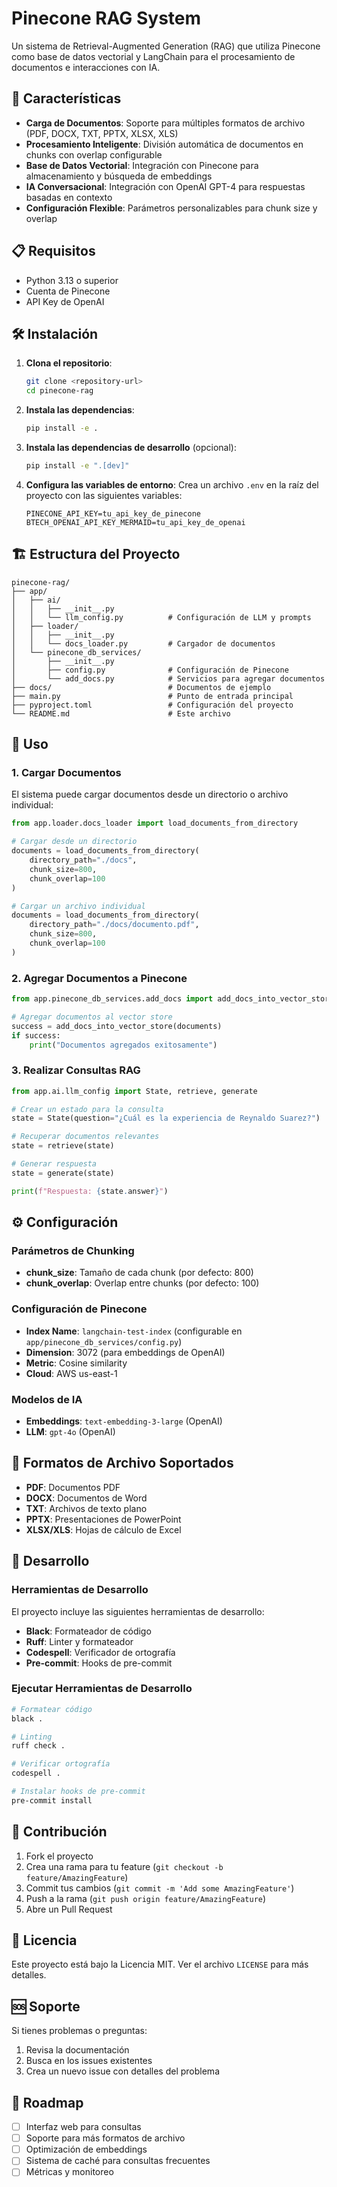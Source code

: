 # Pinecone RAG System

Un sistema de Retrieval-Augmented Generation (RAG) que utiliza Pinecone como base de datos vectorial y LangChain para el procesamiento de documentos e interacciones con IA.

## 🚀 Características

- **Carga de Documentos**: Soporte para múltiples formatos de archivo (PDF, DOCX, TXT, PPTX, XLSX, XLS)
- **Procesamiento Inteligente**: División automática de documentos en chunks con overlap configurable
- **Base de Datos Vectorial**: Integración con Pinecone para almacenamiento y búsqueda de embeddings
- **IA Conversacional**: Integración con OpenAI GPT-4 para respuestas basadas en contexto
- **Configuración Flexible**: Parámetros personalizables para chunk size y overlap

## 📋 Requisitos

- Python 3.13 o superior
- Cuenta de Pinecone
- API Key de OpenAI

## 🛠️ Instalación

1. **Clona el repositorio**:
   ```bash
   git clone <repository-url>
   cd pinecone-rag
   ```

2. **Instala las dependencias**:
   ```bash
   pip install -e .
   ```

3. **Instala las dependencias de desarrollo** (opcional):
   ```bash
   pip install -e ".[dev]"
   ```

4. **Configura las variables de entorno**:
   Crea un archivo `.env` en la raíz del proyecto con las siguientes variables:
   ```env
   PINECONE_API_KEY=tu_api_key_de_pinecone
   BTECH_OPENAI_API_KEY_MERMAID=tu_api_key_de_openai
   ```

## 🏗️ Estructura del Proyecto

```
pinecone-rag/
├── app/
│   ├── ai/
│   │   ├── __init__.py
│   │   └── llm_config.py          # Configuración de LLM y prompts
│   ├── loader/
│   │   ├── __init__.py
│   │   └── docs_loader.py         # Cargador de documentos
│   └── pinecone_db_services/
│       ├── __init__.py
│       ├── config.py              # Configuración de Pinecone
│       └── add_docs.py            # Servicios para agregar documentos
├── docs/                          # Documentos de ejemplo
├── main.py                        # Punto de entrada principal
├── pyproject.toml                 # Configuración del proyecto
└── README.md                      # Este archivo
```

## 📖 Uso

### 1. Cargar Documentos

El sistema puede cargar documentos desde un directorio o archivo individual:

```python
from app.loader.docs_loader import load_documents_from_directory

# Cargar desde un directorio
documents = load_documents_from_directory(
    directory_path="./docs",
    chunk_size=800,
    chunk_overlap=100
)

# Cargar un archivo individual
documents = load_documents_from_directory(
    directory_path="./docs/documento.pdf",
    chunk_size=800,
    chunk_overlap=100
)
```

### 2. Agregar Documentos a Pinecone

```python
from app.pinecone_db_services.add_docs import add_docs_into_vector_store

# Agregar documentos al vector store
success = add_docs_into_vector_store(documents)
if success:
    print("Documentos agregados exitosamente")
```

### 3. Realizar Consultas RAG

```python
from app.ai.llm_config import State, retrieve, generate

# Crear un estado para la consulta
state = State(question="¿Cuál es la experiencia de Reynaldo Suarez?")

# Recuperar documentos relevantes
state = retrieve(state)

# Generar respuesta
state = generate(state)

print(f"Respuesta: {state.answer}")
```

## ⚙️ Configuración

### Parámetros de Chunking

- **chunk_size**: Tamaño de cada chunk (por defecto: 800)
- **chunk_overlap**: Overlap entre chunks (por defecto: 100)

### Configuración de Pinecone

- **Index Name**: `langchain-test-index` (configurable en `app/pinecone_db_services/config.py`)
- **Dimension**: 3072 (para embeddings de OpenAI)
- **Metric**: Cosine similarity
- **Cloud**: AWS us-east-1

### Modelos de IA

- **Embeddings**: `text-embedding-3-large` (OpenAI)
- **LLM**: `gpt-4o` (OpenAI)

## 📁 Formatos de Archivo Soportados

- **PDF**: Documentos PDF
- **DOCX**: Documentos de Word
- **TXT**: Archivos de texto plano
- **PPTX**: Presentaciones de PowerPoint
- **XLSX/XLS**: Hojas de cálculo de Excel

## 🔧 Desarrollo

### Herramientas de Desarrollo

El proyecto incluye las siguientes herramientas de desarrollo:

- **Black**: Formateador de código
- **Ruff**: Linter y formateador
- **Codespell**: Verificador de ortografía
- **Pre-commit**: Hooks de pre-commit

### Ejecutar Herramientas de Desarrollo

```bash
# Formatear código
black .

# Linting
ruff check .

# Verificar ortografía
codespell .

# Instalar hooks de pre-commit
pre-commit install
```

## 🤝 Contribución

1. Fork el proyecto
2. Crea una rama para tu feature (`git checkout -b feature/AmazingFeature`)
3. Commit tus cambios (`git commit -m 'Add some AmazingFeature'`)
4. Push a la rama (`git push origin feature/AmazingFeature`)
5. Abre un Pull Request

## 📄 Licencia

Este proyecto está bajo la Licencia MIT. Ver el archivo `LICENSE` para más detalles.

## 🆘 Soporte

Si tienes problemas o preguntas:

1. Revisa la documentación
2. Busca en los issues existentes
3. Crea un nuevo issue con detalles del problema

## 🔄 Roadmap

- [ ] Interfaz web para consultas
- [ ] Soporte para más formatos de archivo
- [ ] Optimización de embeddings
- [ ] Sistema de caché para consultas frecuentes
- [ ] Métricas y monitoreo